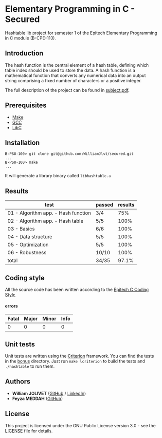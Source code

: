 # Elementary Programming in C - Secured
Hashtable lib project for semester 1 of the Epitech Elementary Programming in C module (B-CPE-110).

## Introduction
The hash function is the central element of a hash table, defining which table index should be
used to store the data. A hash function is a mathematical function that converts any numerical
data into an output string comprising a fixed number of characters or a positive integer.

The full description of the project can be found in [subject.pdf](pdf/B-PSU-100_my_sokoban.pdf).

## Prerequisites
 - [Make](https://www.gnu.org/software/make/)
 - [GCC](https://gcc.gnu.org/)
 - [LibC](https://www.gnu.org/software/libc/)

## Installation
```
B-PSU-100> git clone git@github.com:WilliamJlvt/secured.git
...
B-PSU-100> make
...
```
It will generate a library binary called `libhashtable.a`

## Results
| test                                | passed | results |
|-------------------------------------|--------|---------|
| 01 - Algorithm app. - Hash function | 3/4    | 75%     |
| 02 - Algorithm app. - Hash table    | 5/5    | 100%    |
| 03 - Basics                         | 6/6    | 100%    |
| 04 - Data structure                 | 5/5    | 100%    |
| 05 - Optimization                   | 5/5    | 100%    |
| 06 - Robustness                     | 10/10  | 100%    |
| total                               | 34/35  | 97.1%   |

## Coding style
All the source code has been written according to the [Epitech C Coding Style](https://williamjlvt.github.io/assets/coding_style/epitech_c_coding_style.pdf).
#### errors
| Fatal | Major  | Minor | Info |
|-------|--------|-------|------|
| 0     | 0      | 0     | 0    |

## Unit tests
Unit tests are written using the [Criterion](https://github.com/Snaipe/Criterion) framework.
You can find the tests in the [bonus](bonus) directory. Just run `make lcriterion` to build the tests and `./hashtable` to run them.

## Authors
* **William JOLIVET** ([GitHub](https://github.com/WilliamJlvt) / [LinkedIn](https://www.linkedin.com/in/william-jolivet-64951a24b/))
* **Feyza MEDDAH** ([GitHub](https://github.com/etsuzaku))

## License
This project is licensed under the GNU Public License version 3.0 - see the [LICENSE](LICENSE) file for details.
